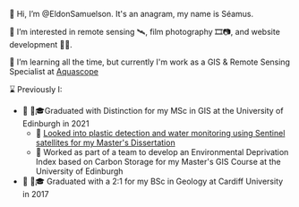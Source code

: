 👋 Hi, I’m @EldonSamuelson. It's an anagram, my name is Séamus.

👀 I’m interested in remote sensing 🛰️, film photography 🎞️📷, and website development 👷🌐.

🌱 I’m learning all the time, but currently I'm work as a GIS & Remote Sensing Specialist at [Aquascope](https://aquascope.com/)

⌛ Previously I:
  - 📜 :scotland:🎓Graduated with Distinction for my MSc in GIS at the University of Edinburgh in 2021
    - 📜 [Looked into plastic detection and water monitoring using Sentinel satellites for my Master's Dissertation](https://www.geos.ed.ac.uk/~mscgis/20-21/s2133927/)
    - 📜 Worked as part of a team to develop an Environmental Deprivation Index based on Carbon Storage for my Master's GIS Course at the University of Edinburgh
  - 📜 :wales:🎓 Graduated with a 2:1 for my BSc in Geology at Cardiff University in 2017 


<!---
EldonSamuelson/EldonSamuelson is a ✨ special ✨ repository because its `README.md` (this file) appears on your GitHub profile.
You can click the Preview link to take a look at your changes.
--->
